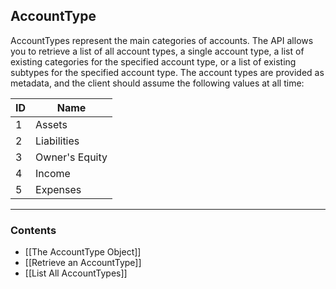 ## AccountType


AccountTypes represent the main categories of accounts. The API allows you to retrieve a list of all account types, a single account type, a list of existing categories for the specified account type, or a list of existing subtypes for the specified account type. The account types are provided as metadata, and the client should assume the following values at all time:

|ID|Name|
|--|--------------|
|1|Assets|
|2|Liabilities|
|3|Owner's Equity|
|4|Income|
|5|Expenses|
___
### Contents
- [[The AccountType Object]]
- [[Retrieve an AccountType]]
- [[List All AccountTypes]]
